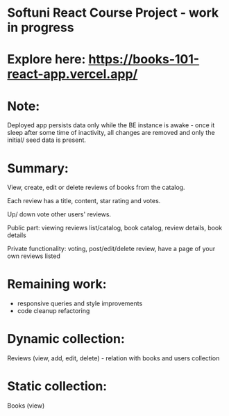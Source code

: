 # Softuni React Course Project - work in progress

# Explore here: https://books-101-react-app.vercel.app/

# Note:
Deployed app persists data only while the BE instance is awake - once it sleep after some time of inactivity, all changes are removed and only the initial/ seed data is present.

# Summary:
View, create, edit or delete reviews of books from the catalog.

Each review has a title, content, star rating and votes.

Up/ down vote other users' reviews.

Public part: viewing reviews list/catalog, book catalog, review details, book details

Private functionality: voting, post/edit/delete review, have a page of your own reviews listed

# Remaining work:
- responsive queries and style improvements
- code cleanup refactoring

# Dynamic collection:
Reviews (view, add, edit, delete) - relation with books and users collection

# Static collection:
Books (view)